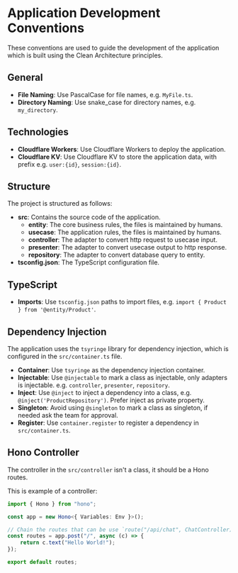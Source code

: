 # Application Development Conventions

These conventions are used to guide the development of the application which is built using the Clean Architecture principles.

## General

- **File Naming**: Use PascalCase for file names, e.g. `MyFile.ts`.
- **Directory Naming**: Use snake_case for directory names, e.g. `my_directory`.

## Technologies

- **Cloudflare Workers**: Use Cloudflare Workers to deploy the application.
- **Cloudflare KV**: Use Cloudflare KV to store the application data, with prefix e.g. `user:{id}`, `session:{id}`.

## Structure

The project is structured as follows:

- **src**: Contains the source code of the application.
  - **entity**: The core business rules, the files is maintained by humans.
  - **usecase**: The application rules, the files is maintained by humans.
  - **controller**: The adapter to convert http request to usecase input.
  - **presenter**: The adapter to convert usecase output to http response.
  - **repository**: The adapter to convert database query to entity.
- **tsconfig.json**: The TypeScript configuration file.

## TypeScript

- **Imports**: Use `tsconfig.json` paths to import files, e.g. `import { Product } from '@entity/Product'`.

## Dependency Injection

The application uses the `tsyringe` library for dependency injection, which is configured in the `src/container.ts` file.

- **Container**: Use `tsyringe` as the dependency injection container.
- **Injectable**: Use `@injectable` to mark a class as injectable, only adapters is injectable. e.g. `controller`, `presenter`, `repository`.
- **Inject**: Use `@inject` to inject a dependency into a class, e.g. `@inject('ProductRepository')`. Prefer inject as private property.
- **Singleton**: Avoid using `@singleton` to mark a class as singleton, if needed ask the team for approval.
- **Register**: Use `container.register` to register a dependency in `src/container.ts`.

## Hono Controller

The controller in the `src/controller` isn't a class, it should be a Hono routes.

This is example of a controller:

```typescript
import { Hono } from "hono";

const app = new Hono<{ Variables: Env }>();

// Chain the routes that can be use `route("/api/chat", ChatController)` in the `src/index.ts`
const routes = app.post("/", async (c) => {
	return c.text("Hello World!");
});

export default routes;
```
